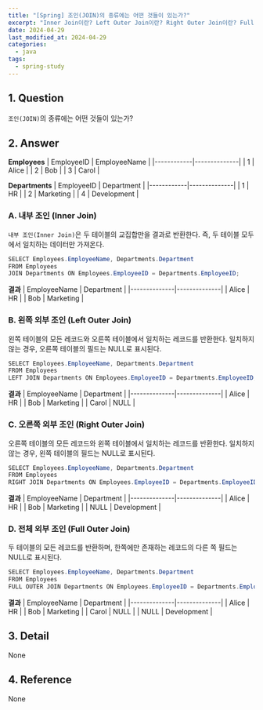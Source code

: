 ```yaml
---
title: "[Spring] 조인(JOIN)의 종류에는 어떤 것들이 있는가?"
excerpt: "Inner Join이란? Left Outer Join이란? Right Outer Join이란? Full Outer Join이란?"
date: 2024-04-29
last_modified_at: 2024-04-29
categories:
  - java
tags:
  - spring-study
---
```


## 1. Question

`조인(JOIN)`의 종류에는 어떤 것들이 있는가?

## 2. Answer

**Employees**
| EmployeeID | EmployeeName |
|------------|--------------|
| 1          | Alice        |
| 2          | Bob          |
| 3          | Carol        |

**Departments**
| EmployeeID | Department   |
|------------|--------------|
| 1          | HR           |
| 2          | Marketing    |
| 4          | Development  |

### A. 내부 조인 (Inner Join)

`내부 조인(Inner Join)`은 두 테이블의 교집합만을 결과로 반환한다. 즉, 두 테이블 모두에서 일치하는 데이터만 가져온다.

```java
SELECT Employees.EmployeeName, Departments.Department
FROM Employees
JOIN Departments ON Employees.EmployeeID = Departments.EmployeeID;
```

**결과**
| EmployeeName | Department   |
|--------------|--------------|
| Alice        | HR           |
| Bob          | Marketing    |

### B. 왼쪽 외부 조인 (Left Outer Join)

왼쪽 테이블의 모든 레코드와 오른쪽 테이블에서 일치하는 레코드를 반환한다. 일치하지 않는 경우, 오른쪽 테이블의 필드는 NULL로 표시된다.

```java
SELECT Employees.EmployeeName, Departments.Department
FROM Employees
LEFT JOIN Departments ON Employees.EmployeeID = Departments.EmployeeID;
```

**결과**
| EmployeeName | Department   |
|--------------|--------------|
| Alice        | HR           |
| Bob          | Marketing    |
| Carol        | NULL         |

### C. 오른쪽 외부 조인 (Right Outer Join)

오른쪽 테이블의 모든 레코드와 왼쪽 테이블에서 일치하는 레코드를 반환한다. 일치하지 않는 경우, 왼쪽 테이블의 필드는 NULL로 표시된다.

```java
SELECT Employees.EmployeeName, Departments.Department
FROM Employees
RIGHT JOIN Departments ON Employees.EmployeeID = Departments.EmployeeID;
```

**결과**
| EmployeeName | Department   |
|--------------|--------------|
| Alice        | HR           |
| Bob          | Marketing    |
| NULL         | Development  |

### D. 전체 외부 조인 (Full Outer Join)

두 테이블의 모든 레코드를 반환하며, 한쪽에만 존재하는 레코드의 다른 쪽 필드는 NULL로 표시된다.

```java
SELECT Employees.EmployeeName, Departments.Department
FROM Employees
FULL OUTER JOIN Departments ON Employees.EmployeeID = Departments.EmployeeID;
```

**결과**
| EmployeeName | Department   |
|--------------|--------------|
| Alice        | HR           |
| Bob          | Marketing    |
| Carol        | NULL         |
| NULL         | Development  |

## 3. Detail

None

## 4. Reference

None